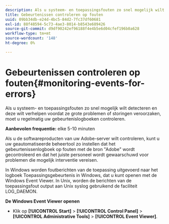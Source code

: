 ```yaml
---
description: Als u systeem- en toepassingsfouten zo snel mogelijk wilt detecteren en deze wilt verhelpen voordat ze grote problemen of storingen veroorzaken, moet u regelmatig uw gebeurtenislogboeken controleren.
title: Gebeurtenissen controleren op fouten
uuid: 09bb34db-e24d-4bc5-84d2-7fc37df60681
exl-id: 88f48594-5c73-4ae3-8014-b8543e689426
source-git-commit: d9df90242ef96188f4e4b5e6d04cfef196b0a628
workflow-type: tm+mt
source-wordcount: '148'
ht-degree: 0%

---
```


# Gebeurtenissen controleren op fouten{#monitoring-events-for-errors}

Als u systeem- en toepassingsfouten zo snel mogelijk wilt detecteren en deze wilt verhelpen voordat ze grote problemen of storingen veroorzaken, moet u regelmatig uw gebeurtenislogboeken controleren.

**Aanbevolen frequentie:** elke 5-10 minuten

Als u de softwareproducten van uw Adobe-server wilt controleren, kunt u uw geautomatiseerde beheertool zo instellen dat het gebeurtenissenlogboek op fouten met de bron &quot;Adobe&quot; wordt gecontroleerd en dat het juiste personeel wordt gewaarschuwd voor problemen die mogelijk interventie vereisen.

In Windows worden foutberichten van de toepassing uitgevoerd naar het logboek Toepassingsgebeurtenis in Windows, dat u kunt openen met de Windows Event Viewer. In Unix, worden de berichten van de toepassingsfout output aan Unix syslog gebruikend de faciliteit LOG_DAEMON.

**De Windows Event Viewer openen**

* Klik op **[!UICONTROL Start]** > **[!UICONTROL Control Panel]** > **[!UICONTROL Administrative Tools]** > **[!UICONTROL Event Viewer]**.
